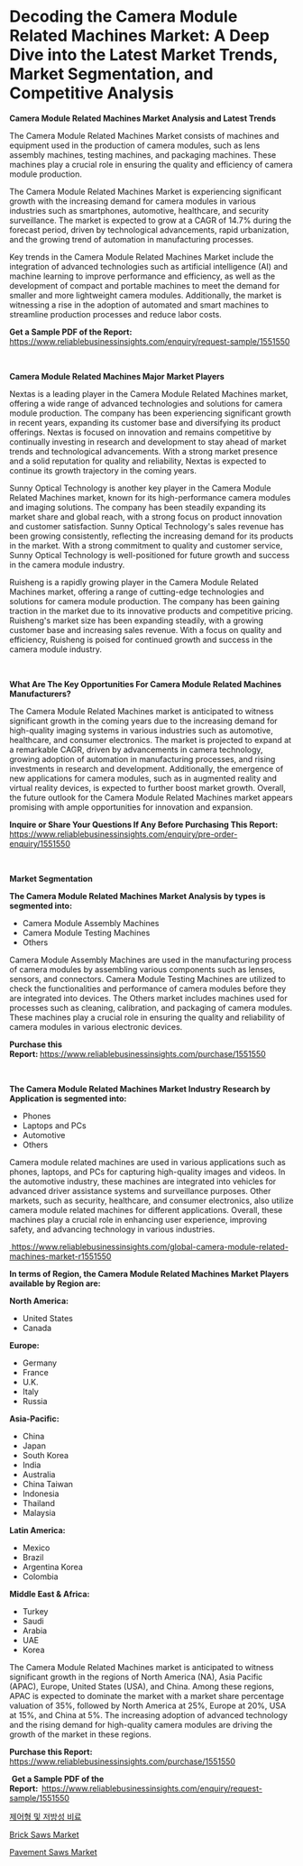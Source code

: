 <p><h1>Decoding the Camera Module Related Machines Market: A Deep Dive into the Latest Market Trends, Market Segmentation, and Competitive Analysis</h1></p><p><strong>Camera Module Related Machines Market Analysis and Latest Trends</strong></p>
<p><p>The Camera Module Related Machines Market consists of machines and equipment used in the production of camera modules, such as lens assembly machines, testing machines, and packaging machines. These machines play a crucial role in ensuring the quality and efficiency of camera module production.</p><p>The Camera Module Related Machines Market is experiencing significant growth with the increasing demand for camera modules in various industries such as smartphones, automotive, healthcare, and security surveillance. The market is expected to grow at a CAGR of 14.7% during the forecast period, driven by technological advancements, rapid urbanization, and the growing trend of automation in manufacturing processes. </p><p>Key trends in the Camera Module Related Machines Market include the integration of advanced technologies such as artificial intelligence (AI) and machine learning to improve performance and efficiency, as well as the development of compact and portable machines to meet the demand for smaller and more lightweight camera modules. Additionally, the market is witnessing a rise in the adoption of automated and smart machines to streamline production processes and reduce labor costs.</p></p>
<p><strong>Get a Sample PDF of the Report:&nbsp;</strong> <a href="https://www.reliablebusinessinsights.com/enquiry/request-sample/1551550">https://www.reliablebusinessinsights.com/enquiry/request-sample/1551550</a></p>
<p>&nbsp;</p>
<p><strong>Camera Module Related Machines Major Market Players</strong></p>
<p><p>Nextas is a leading player in the Camera Module Related Machines market, offering a wide range of advanced technologies and solutions for camera module production. The company has been experiencing significant growth in recent years, expanding its customer base and diversifying its product offerings. Nextas is focused on innovation and remains competitive by continually investing in research and development to stay ahead of market trends and technological advancements. With a strong market presence and a solid reputation for quality and reliability, Nextas is expected to continue its growth trajectory in the coming years.</p><p>Sunny Optical Technology is another key player in the Camera Module Related Machines market, known for its high-performance camera modules and imaging solutions. The company has been steadily expanding its market share and global reach, with a strong focus on product innovation and customer satisfaction. Sunny Optical Technology's sales revenue has been growing consistently, reflecting the increasing demand for its products in the market. With a strong commitment to quality and customer service, Sunny Optical Technology is well-positioned for future growth and success in the camera module industry.</p><p>Ruisheng is a rapidly growing player in the Camera Module Related Machines market, offering a range of cutting-edge technologies and solutions for camera module production. The company has been gaining traction in the market due to its innovative products and competitive pricing. Ruisheng's market size has been expanding steadily, with a growing customer base and increasing sales revenue. With a focus on quality and efficiency, Ruisheng is poised for continued growth and success in the camera module industry.</p></p>
<p>&nbsp;</p>
<p><strong>What Are The Key Opportunities For Camera Module Related Machines Manufacturers?</strong></p>
<p><p>The Camera Module Related Machines market is anticipated to witness significant growth in the coming years due to the increasing demand for high-quality imaging systems in various industries such as automotive, healthcare, and consumer electronics. The market is projected to expand at a remarkable CAGR, driven by advancements in camera technology, growing adoption of automation in manufacturing processes, and rising investments in research and development. Additionally, the emergence of new applications for camera modules, such as in augmented reality and virtual reality devices, is expected to further boost market growth. Overall, the future outlook for the Camera Module Related Machines market appears promising with ample opportunities for innovation and expansion.</p></p>
<p><strong>Inquire or Share Your Questions If Any Before Purchasing This Report:</strong> <a href="https://www.reliablebusinessinsights.com/enquiry/pre-order-enquiry/1551550">https://www.reliablebusinessinsights.com/enquiry/pre-order-enquiry/1551550</a></p>
<p>&nbsp;</p>
<p><strong>Market Segmentation</strong></p>
<p><strong>The Camera Module Related Machines Market Analysis by types is segmented into:</strong></p>
<p><ul><li>Camera Module Assembly Machines</li><li>Camera Module Testing Machines</li><li>Others</li></ul></p>
<p><p>Camera Module Assembly Machines are used in the manufacturing process of camera modules by assembling various components such as lenses, sensors, and connectors. Camera Module Testing Machines are utilized to check the functionalities and performance of camera modules before they are integrated into devices. The Others market includes machines used for processes such as cleaning, calibration, and packaging of camera modules. These machines play a crucial role in ensuring the quality and reliability of camera modules in various electronic devices.</p></p>
<p><strong>Purchase this Report:&nbsp;</strong><a href="https://www.reliablebusinessinsights.com/purchase/1551550">https://www.reliablebusinessinsights.com/purchase/1551550</a></p>
<p>&nbsp;</p>
<p><strong>The Camera Module Related Machines Market Industry Research by Application is segmented into:</strong></p>
<p><ul><li>Phones</li><li>Laptops and PCs</li><li>Automotive</li><li>Others</li></ul></p>
<p><p>Camera module related machines are used in various applications such as phones, laptops, and PCs for capturing high-quality images and videos. In the automotive industry, these machines are integrated into vehicles for advanced driver assistance systems and surveillance purposes. Other markets, such as security, healthcare, and consumer electronics, also utilize camera module related machines for different applications. Overall, these machines play a crucial role in enhancing user experience, improving safety, and advancing technology in various industries.</p></p>
<p><a href="https://www.reliablebusinessinsights.com/global-camera-module-related-machines-market-r1551550">&nbsp;https://www.reliablebusinessinsights.com/global-camera-module-related-machines-market-r1551550</a></p>
<p><strong>In terms of Region, the Camera Module Related Machines Market Players available by Region are:</strong></p>
<p>
    <p> <strong> North America: </strong>
        <ul>
            <li>United States</li>
            <li>Canada</li>
        </ul>
        </p> 
    <p> <strong> Europe: </strong>
        <ul>
            <li>Germany</li>
            <li>France</li>
            <li>U.K.</li>
            <li>Italy</li>
            <li>Russia</li>
        </ul>
        </p> 
    <p> <strong> Asia-Pacific: </strong>
        <ul>
            <li>China</li>
            <li>Japan</li>
            <li>South Korea</li>
            <li>India</li>
            <li>Australia</li>
            <li>China Taiwan</li>
            <li>Indonesia</li>
            <li>Thailand</li>
            <li>Malaysia</li>
        </ul>
        </p> 
    <p> <strong> Latin America: </strong>
        <ul>
            <li>Mexico</li>
            <li>Brazil</li>
            <li>Argentina Korea</li>
            <li>Colombia</li>
        </ul>
        </p> 
    <p> <strong> Middle East & Africa: </strong>
        <ul>
            <li>Turkey</li>
            <li>Saudi</li>
            <li>Arabia</li>
            <li>UAE</li>
            <li>Korea</li>
        </ul>
    </p>
    </p>
<p><p>The Camera Module Related Machines market is anticipated to witness significant growth in the regions of North America (NA), Asia Pacific (APAC), Europe, United States (USA), and China. Among these regions, APAC is expected to dominate the market with a market share percentage valuation of 35%, followed by North America at 25%, Europe at 20%, USA at 15%, and China at 5%. The increasing adoption of advanced technology and the rising demand for high-quality camera modules are driving the growth of the market in these regions.</p></p>
<p><strong>Purchase this Report: </strong><a href="https://www.reliablebusinessinsights.com/purchase/1551550">https://www.reliablebusinessinsights.com/purchase/1551550</a></p>
<p>&nbsp;<strong>Get a Sample PDF of the Report:&nbsp;&nbsp;</strong><a href="https://www.reliablebusinessinsights.com/enquiry/request-sample/1551550">https://www.reliablebusinessinsights.com/enquiry/request-sample/1551550</a></p>
<p><strong></strong></p>
<p><p><a href="https://github.com/RonSpencer61/Market-Research-Report-List-1/blob/main/2047244174386.md">제어형 및 저방성 비료</a></p><p><a href="https://github.com/KeeganBarrows2023/Market-Research-Report-List-1/blob/main/brick-saws-market.md">Brick Saws Market</a></p><p><a href="https://github.com/Alonsoolds3wq1d81czn8rbol/Market-Research-Report-List-3/blob/main/pavement-saws-market.md">Pavement Saws Market</a></p></p>